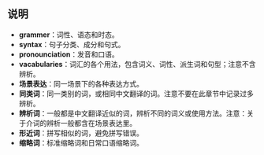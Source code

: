 ## 说明

- **grammer**：词性、语态和时态。
- **syntax**：句子分类、成分和句式。
- **pronounciation**：发音和口语。
- **vacabularies**：词汇的各个用法，包含词义、词性、派生词和句型；注意不含辨析。
- **场景表达**：同一场景下的各种表达方式。
- **同类词**：同一类别的词，或相同中文翻译的词。注意不要在此章节中记录过多辨析。
- **辨析词**：一般都是中文翻译近似的词，辨析不同的词义或使用方法。注意：关于介词的辨析一般都含在场景表达里。
- **形近词**：拼写相似的词，避免拼写错误。
- **缩略词**：标准缩略词和日常口语缩略词。